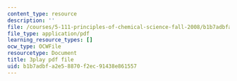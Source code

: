 ```yaml
---
content_type: resource
description: ''
file: /courses/5-111-principles-of-chemical-science-fall-2008/b1b7adbfa2e58870f2ec91438e861557_pkNwvhEm1GQ.pdf
file_type: application/pdf
learning_resource_types: []
ocw_type: OCWFile
resourcetype: Document
title: 3play pdf file
uid: b1b7adbf-a2e5-8870-f2ec-91438e861557
---
```

